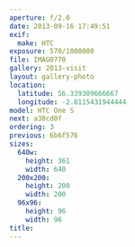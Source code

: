 ```yaml
---
aperture: f/2.0
date: 2013-09-16 17:49:51
exif:
  make: HTC
exposure: 570/1000000
file: IMAG0770
gallery: 2013-visit
layout: gallery-photo
location:
  latitude: 56.339309666667
  longitude: -2.8115431944444
model: HTC One S
next: a30cd0f
ordering: 3
previous: 6b6f576
sizes:
  640w:
    height: 361
    width: 640
  200x200:
    height: 200
    width: 200
  96x96:
    height: 96
    width: 96
title: 
---
```

